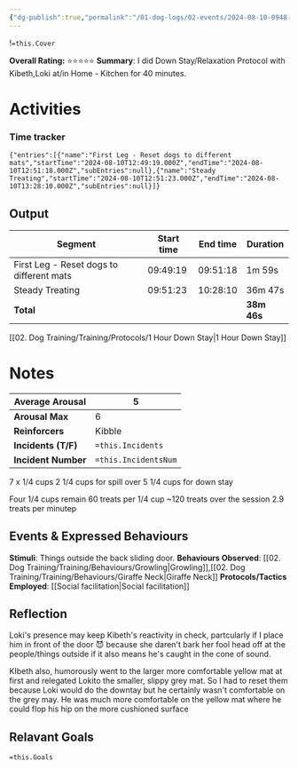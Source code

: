 ```yaml
---
{"dg-publish":true,"permalink":"/01-dog-logs/02-events/2024-08-10-0948-kibeth-downstay-practice/","tags":["Doggos/Activity"],"noteIcon":"","created":"2024-08-10T09:48:59.317-03:00","updated":"2024-08-11T20:46:01.355-03:00"}
---
```


!`=this.Cover`

**Overall Rating:** ⭐️⭐️⭐️⭐️⭐️
**Summary**: I did Down Stay/Relaxation Protocol with Kibeth,Loki at/in Home - Kitchen for 40 minutes.
# Activities
### Time tracker

```simple-time-tracker
{"entries":[{"name":"First Leg - Reset dogs to different mats","startTime":"2024-08-10T12:49:19.000Z","endTime":"2024-08-10T12:51:18.000Z","subEntries":null},{"name":"Steady Treating","startTime":"2024-08-10T12:51:23.000Z","endTime":"2024-08-10T13:28:10.000Z","subEntries":null}]}
```
## Output

| Segment                                  | Start time | End time | Duration    |
| ---------------------------------------- | ---------- | -------- | ----------- |
| First Leg - Reset dogs to different mats | 09:49:19   | 09:51:18 | 1m 59s      |
| Steady Treating                          | 09:51:23   | 10:28:10 | 36m 47s     |
| **Total**                                |            |          | **38m 46s** |
[[02. Dog Training/Training/Protocols/1 Hour Down Stay\|1 Hour Down Stay]]
# Notes

| **Average Arousal** | 5   |
| ------------------- | -------------------- |
| **Arousal Max**     | 6   |
| **Reinforcers**     | Kibble  |
| **Incidents (T/F)** | `=this.Incidents`    |
| **Incident Number** | `=this.IncidentsNum` |
7 x 1/4 cups
2 1/4 cups for spill over
5 1/4 cups for down stay

Four 1/4 cups remain 
60 treats per 1/4 cup
~120 treats over the session 
2.9  treats per minutep

## Events & Expressed Behaviours
**Stimuli**: Things outside the back sliding door.
**Behaviours Observed**: [[02. Dog Training/Training/Behaviours/Growling\|Growling]],[[02. Dog Training/Training/Behaviours/Giraffe Neck\|Giraffe Neck]]
**Protocols/Tactics Employed**: [[Social facilitation\|Social facilitation]]

## Reflection
Loki's presence may keep Kibeth's reactivity in check, partcularly if I place him in front of the door 😈 because she daren't bark her fool head off at the people/things outside if it also means he's caught in the cone of sound. 

KIbeth also, humorously went to the larger more comfortable yellow mat at first and relegated Lokito the smaller, slippy grey mat. So I had to reset them because Loki would do the downtay but he certainly wasn't comfortable on the grey may. He was much more comfortable on the yellow mat where he could flop his hip on the more cushioned surface
## Relavant Goals
`=this.Goals`